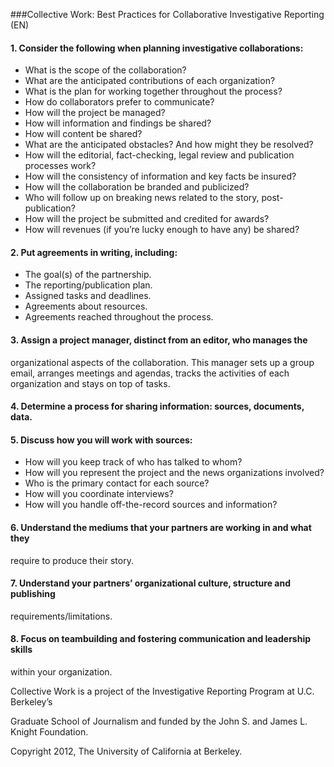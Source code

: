 ###Collective Work: Best Practices for Collaborative Investigative Reporting (EN)

#### 1. Consider the following when planning investigative collaborations:

- What is the scope of the collaboration?
- What are the anticipated contributions of each organization?
- What is the plan for working together throughout the process?
- How do collaborators prefer to communicate?
- How will the project be managed?
- How will information and findings be shared?
- How will content be shared?
- What are the anticipated obstacles? And how might they be resolved?
- How will the editorial, fact-checking, legal review and publication processes work?
- How will the consistency of information and key facts be insured?
- How will the collaboration be branded and publicized?
- Who will follow up on breaking news related to the story, post-publication?
- How will the project be submitted and credited for awards?
- How will revenues (if you’re lucky enough to have any) be shared?

#### 2. Put agreements in writing, including:

- The goal(s) of the partnership.
- The reporting/publication plan.
- Assigned tasks and deadlines.
- Agreements about resources.
- Agreements reached throughout the process.

#### 3. Assign a project manager, distinct from an editor, who manages the
organizational aspects of the collaboration. This manager sets up a group
email, arranges meetings and agendas, tracks the activities of each
organization and stays on top of tasks.

#### 4. Determine a process for sharing information: sources, documents, data.

#### 5. Discuss how you will work with sources:

- How will you keep track of who has talked to whom?
- How will you represent the project and the news organizations involved?
- Who is the primary contact for each source?
- How will you coordinate interviews?
- How will you handle off-the-record sources and information?

#### 6. Understand the mediums that your partners are working in and what they
require to produce their story.

#### 7. Understand your partners’ organizational culture, structure and publishing
requirements/limitations.

#### 8. Focus on teambuilding and fostering communication and leadership skills
within your organization.

Collective Work is a project of the Investigative Reporting Program at U.C. Berkeley’s

Graduate School of Journalism and funded by the John S. and James L. Knight
Foundation.

Copyright 2012, The University of California at Berkeley.